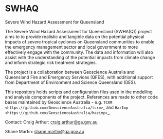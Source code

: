 # SWHAQ
Severe Wind Hazard Assessment for Queensland

The Severe Wind Hazard Assessment for Queensland (SWHA(Q)) project aims to to provide realistic and tangible data on the potential physical impacts of severe tropical cyclones on Queensland communities to enable the emergency management sector and local government to more effectively engage with the community. The data and information will also assist with the understanding of the potential impacts from climate change and inform strategic risk treatment strategies.  

The project is a collaboration between Geoscience Australia and Queensland Fire and Emergency Services (QFES), with additional support from Department of Environment and Science Queensland (DES). 

This repository holds scripts and configuration files used in the modelling and analysis components of the project. References are made to other code bases maintained by Geoscience Australia - e.g. `TCRM <https://github.com/GeoscienceAustralia/tcrm>`_ and `HazImp <https://github.com/GeoscienceAustralia/hazimp>`_.

Contact:
Craig Arthur: craig.arthur@ga.gov.au

Shane Martin: shane.martin@ga.gov.au

